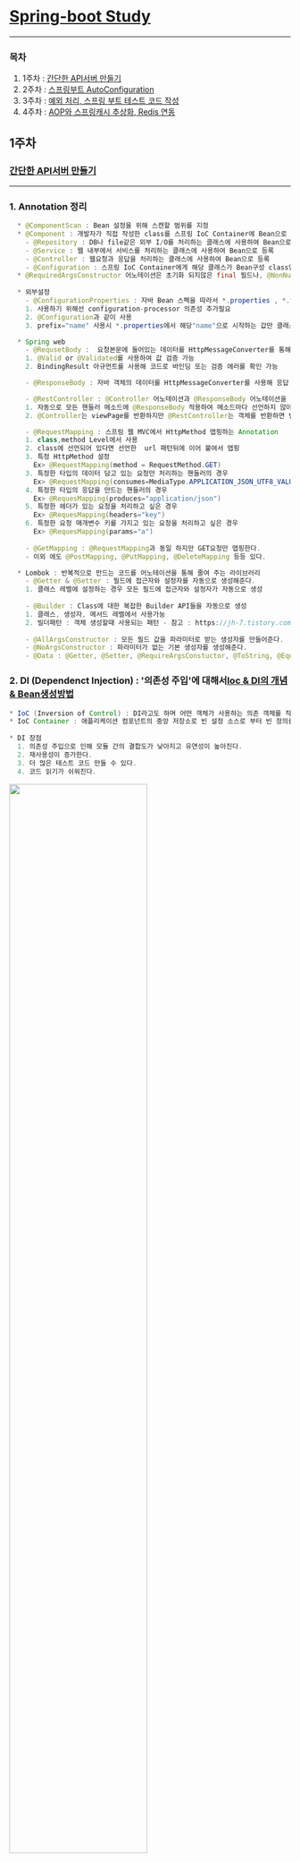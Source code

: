  # [Spring-boot Study](https://github.com/sieunkr/spring-study-group)
---

### 목차
1. 1주차 : [간단한 API서버 만들기](https://github.com/hwangyoungjin/SpringGroupStudy#1주차)
2. 2주차 : [스프링부트 AutoConfiguration](https://github.com/hwangyoungjin/SpringGroupStudy#2주차)
3. 3주차 : [예외 처리, 스프링 부트 테스트 코드 작성](https://github.com/hwangyoungjin/SpringGroupStudy#3주차)
4. 4주차 : [AOP와 스프링캐시 추상화, Redis 연동](https://github.com/hwangyoungjin/SpringGroupStudy#4주차)

## 1주차
### [간단한 API서버 만들기](https://brunch.co.kr/@springboot/531)
---
### 1. Annotation 정리 
```java
  * @ComponentScan : Bean 설정을 위해 스캔할 범위를 지정
  * @Component : 개발자가 직접 작성한 class를 스프링 IoC Container에 Bean으로 등록하기 위한 어노테이션 
    - @Repository : DB나 file같은 외부 I/O를 처리하는 클래스에 사용하여 Bean으로 등록
    - @Service : 웹 내부에서 서비스를 처리하는 클래스에 사용하여 Bean으로 등록
    - @Controller : 웹요청과 응답을 처리하는 클래스에 사용하여 Bean으로 등록
    - @Configuration : 스프링 IoC Container에게 해당 클래스가 Bean구성 class임을 알려주는 어노테이션
  * @RequiredArgsConstructor 어노테이션은 초기화 되지않은 final 필드나, @NonNull 이 붙은 필드에 대해 생성자를 생성해 줍니다. 주로 의존성 주입(Dependency Injection) 편의성을 위해서 사용되곤 합니다.
  
  * 외부설정
    - @ConfigurationProperties : 자바 Bean 스펙을 따라서 *.properties , *.yml 파일에 있는 값을 해당 어노테이션 붙은 클래스에 Getter, Setter를 이용하여 필드값의 바인딩 해준다.
	1. 사용하기 위해선 configuration-processor 의존성 추가필요
	2. @Configuration과 같이 사용
	3. prefix="name" 사용시 *.properties에서 해당"name"으로 시작하는 값만 클래스 field에 바인딩 된다.

  * Spring web
    - @RequsetBody :  요청본문에 들어있는 데이터를 HttpMessageConverter를 통해 자바 객체로 받아올 때 사용
	1. @Valid or @Validated를 사용하여 값 검증 가능
	2. BindingResult 아규먼트를 사용해 코드로 바인딩 또는 검증 에러를 확인 가능

    - @ResponseBody : 자바 객체의 데이터를 HttpMessageConverter를 사용해 응답 본문 메시지로 변환하여 보낼 때 사용

    - @RestController : @Controller 어노테이션과 @ResponseBody 어노테이션을 합쳐놓은 어노테이션 
	1. 자동으로 모든 핸들러 메소드에 @ResponseBody 적용하여 메소드마다 선언하지 않아도 된다.
	2. @Controller는 viewPage를 반환하지만 @RestController는 객체를 반환하면 변환되어 바로 응답으로

    - @RequestMapping : 스프링 웹 MVC에서 HttpMethod 맵핑하는 Annotation
	1. class,method Level에서 사용
	2. class에 선언되어 있다면 선언한  url 패턴뒤에 이어 붙여서 맵핑
	3. 특정 HttpMethod 설정
	  Ex> @RequestMapping(method = RequestMethod.GET)
	3. 특정한 타입의 데이터 담고 있는 요청만 처리하는 핸들러의 경우
	  Ex> @RequestMapping(consumes=MediaType.APPLICATION_JSON_UTF8_VALUE)
	4. 특정한 타입의 응답을 만드는 핸들러의 경우
	  Ex> @RequesMapping(produces="application/json")
	5. 특정한 헤더가 있는 요청을 처리하고 싶은 경우
	  Ex> @RequesMapping(headers="key")
	6. 특정한 요청 매개변수 키를 가지고 있는 요청을 처리하고 싶은 경우
	  Ex> @RequesMapping(params="a")
	 
    - @GetMapping : @RequestMapping과 동일 하지만 GET요청만 맵핑한다.
	- 이외 에도 @PostMapping, @PutMapping, @DeleteMapping 등등 있다.

  * Lombok : 반복적으로 만드는 코드를 어노테이션을 통해 줄여 주는 라이브러리
    - @Getter & @Setter : 필드에 접근자와 설정자를 자동으로 생성해준다.
	1. 클래스 레벨에 설정하는 경우 모든 필드에 접근자와 설정자가 자동으로 생성
 
    - @Builder : Class에 대한 복잡한 Builder API들을 자동으로 생성
	1. 클래스, 생성자, 메서드 레벨에서 사용가능
	2. 빌더패턴 : 객체 생성할때 사용되는 패턴 - 참고 : https://jh-7.tistory.com/3
 
    - @AllArgsConstructor : 모든 필드 값을 파라미터로 받는 생성자를 만들어준다.
    - @NoArgsConstructor : 파라미터가 없는 기본 생성자를 생성해준다.
    - @Data : @Getter, @Setter, @RequireArgsConstuctor, @ToString, @EqualsAndHashCode를 한꺼번에 설정해준다.
```
### 2. DI (Dependenct Injection) : '의존성 주입'에 대해서[Ioc & DI의 개념 & Bean생성방법](https://brunch.co.kr/@springboot/532)
```java 
* IoC (Inversion of Control) : DI라고도 하며 어떤 객체가 사용하는 의존 객체를 직접 만들어 사용하는게 아니라 주입 받아 사용하는 방법을 말한다.
* IoC Container : 애플리케이션 컴포넌트의 중앙 저장소로 빈 설정 소스로 부터 빈 정의를 읽어들이고, 빈을 구성하고 제공한다.
	
* DI 장점
  1. 의존성 주입으로 인해 모듈 간의 결합도가 낮아지고 유연성이 높아진다.
  2. 재사용성이 증가한다.
  3. 더 많은 테스트 코드 만들 수 있다.
  4. 코드 읽기가 쉬워진다.
```
<img src="https://user-images.githubusercontent.com/60174144/104797462-8ab10280-5801-11eb-90a0-8ff3a5988eec.png" width="70%" height="70%">

```java
* 질문사항
1. ResponseMovie없이 Movie객체로 응답 받을 수 는 없는건지?
2. 아래 Logic이 맞는지
```
```java
* 환경
- 2.3.7 RELEASE
- Lombok의존성 추가 
- gradle
```

1. ### **[네이버 오픈 API 활용하기](https://developers.naver.com/docs/common/openapiguide/apilist.md#%EA%B2%80%EC%83%89)**
	- 사용 api : **검색**
	- #### **API 서버의 시스템 구성도**
	- <img src="https://user-images.githubusercontent.com/60174144/104416698-927d6680-55b7-11eb-870b-7d8be4e94696.png" width="70%" height="70%">


2. ### **API 서버 구축하기**
	```java
	[ directory 구조 ]
	* config
	  - HttpClientConfig
	  - NaverProperies
	* model
	  - Movie
	  - MovieGroup
	  - ReponseMovie
	     - Item
	* Service
	  - MovieService
	* repository
	  - MovieRepository
	* repositoryImpl
	  - MovieRepositoryImpl
	* controller
	  - SearchController
	``` 

	1. #### **restTemplate 사용**
		```java
		* 다른 서버의 API endpoint를 호출할 때 RestTemplate을 많이 쓴다.
		```
		- RestClicent 사용하기 위해 의존성 추가
		```java
		implementation 'org.apache.httpcomponents:httpclient:4.5'
		```
		- RestTemplate @Bean 설정
		```java
		@Configuration
		public class HttpClientConfig {
		    @Bean
		    public RestTemplate restTemplate(){
		        HttpComponentsClientHttpRequestFactory factory = new HttpComponentsClientHttpRequestFactory();
		        HttpClient httpClient = HttpClientBuilder.create()
		                .setMaxConnTotal(50)
		                .setMaxConnPerRoute(10)
		                .build();
		
		        factory.setHttpClient(httpClient);
		        factory.setConnectTimeout(3000);
		        factory.setReadTimeout(5000);
		        return new RestTemplate(factory);
		    }
		}
		```

	2. #### **Active Profiles**
		- Naver OpenAPI를 호출하기 위해 필요한 정보
		- resource 안 application-sercre.properties에 추가 (**git.ignore**)
		- 기존에 있던 application.properties에 추가[참고](http://honeymon.io/tech/2021/01/16/spring-boot-config-data-migration.html)
		```properties
		#profile
		spring.profiles.include=secret
		```
	3. #### **Config 설정**
		- naver api를 사용하기 위하여 prefix를 naver.openapi로 설정
		```java
		@Getter
		@Setter
		@Configuration
		@ConfigurationProperties(prefix = "naver.openapi") 
		//*.properties에서 앞에 naver.openapi로 시작하는 값만 가져와서 바인딩
		public class NaverProperties {
		    private String movieUrl; //application.properties에 있는 value에 해당
		    private String clientId; //application-secret.properties에 있는 value에 해당
		    private String clientSecret; //application-secret.properties에 있는 value에 해당
		}
		```

	4. #### **영화 검색 서비스 구현하기**
		- 네이버 오픈 api의 결과를 받아 바인딩할 객체 정의
		```java
		@Getter
		@Setter
		@AllArgsConstructor
		@NoArgsConstructor
		public class ResponseMovie {
		    private List<Item> items;
		
		    @Getter
		    @Setter
		    @AllArgsConstructor
		    @NoArgsConstructor			
		    public static class Item{
		        private String title;
		        private String link;
		        private String actor;
		        private String director;
		        private float userRating;
		        //TODO: 필드추가
		    }
		}

		*Lombok Annotation 인텔리제이에서 자동추가 안되는 문제
		-> 직접 import lombok.Annotation; 해줌으로써 해결
		```

		- 직접 사용할 Movie 객체 정의
		```java
		@Builder
		@Getter
		public class Movie implements Serializable {
		    private String title;
		    private String link;
		    private float userRating;
		}
		```

		- MovieRepository 인터페이스 정의
		```java
		@Repository
		public interface MovieRepository {
		    List<Movie> findByQuery(String query);
		}
		```

		- MovieRepository 구현 : MovieRepositoryImpl
		```java

		* never open api를 통해 데이터 가져오는 부분 
		* restTamplate의 경우 map 또는 사용자가 정의한 class 등 다양한 형태로 데이터를 바로 파싱해서 받는다
		* RestTemplate Method :  exchange 
		  - HttpMethod : Any
		  - 설명 : 헤더세팅해서 HttpMethod 요청 보내고 HttpMessageConverter를 통해         
		          인자로 넘긴 Object타입으로 json 데이터 변환해서 ResponseEntitiy로 받는다.
		  - Parameter
		     1. url
		     2. HttpMethod
		     3. HttpEntity (requestEntity)
		     4. Object (Class responseType)

		@Component
		public class MovieRepositoryImpl implements MovieRepository {
		    @Autowired
		    private RestTemplate restTemplate;
		    @Autowired
		    private NaverProperties naverProperties;
		    @Override
		    public List<Movie> findByQuery(String query) {
		        HttpHeaders httpHeaders = new HttpHeaders();
		        httpHeaders.add("X-Naver-Client-Id",naverProperties.getClientId());
		        httpHeaders.add("X-Naver-Client-Secret",naverProperties.getClientSecret());
		
		        String url = naverProperties.getMovieUrl()+"?query=" + query;
		        
		        return restTemplate.exchange(url, HttpMethod.GET, new HttpEntity<>(httpHeaders), ResponseMovie.class)
		                .getBody() // 응답 본문
		                .getItems()
		                .stream()
		                .map(m->Movie.builder() // Movie객체에 담는다.
		                    .title(m.getTitle())
		                    .link(m.getLink())
		                    .userRating(m.getUserRating())
		                    .build())
		                .collect(Collectors.toList());
		    }
		}
		```		

		- MovieService에서 Repository 통해 가져온 데이터 응용
		```java
		@Service
		public class MovieService {
		
		    @Autowired
		    MovieRepository movieRepository;
		
		    public List<Movie> search(final String query){
		        return movieRepository.findByQuery(query);
		    }
		}
		```

		- SearchController 정의
		```java
		@RestController
		@RequestMapping("/api/v1/search")
		public class SearchController {
		    @Autowired
		    private MovieService movieService;
		
		    @GetMapping("/movies")
		    public List<Movie> getMoviesByQuery (@RequestParam(name = "q") String query){
		         return movieService.search(query);
		    }
		}
		```

		- WebBrower에서 JSON 데이터형식 응답 확인
		- <img src="https://user-images.githubusercontent.com/60174144/104403195-5805d080-559b-11eb-8362-0a34f8b7e4b1.png" width="70%" height="70%">

		- 평점순으로 정렬하기 위해 [NAVER 스펙 확인](https://developers.naver.com/docs/search/movie/)
			- 평점 순 정렬기능 제공X

	5. #### **영화 검색 서비스 평점 순 정렬 기능 추가**
		- MovieGroup model 추가 해서 정렬기능 만들기
		```java
		public class MovieGroup {
		    private final List<Movie> list;
		    public MovieGroup(final List<Movie> list){
		        this.list=list;
		    }
		
		    public List<Movie> getList() {
		        return list;
		    }
		
		    public List<Movie> getListOrderRating(){
		        return list.stream().filter(b->!((Float)b.getUserRating()).equals(0.0f))
		                .sorted((a,b)->b.getUserRating() > a.getUserRating() ? 1:-1)
		                .collect(Collectors.toList());
		    }
		}
		```
		- MovieService 수정
		```java
		public List<Movie> search(final String query){
		  MovieGroup movieGroup = new MovieGroup(movieRepository.findByQuery(query));
		  return movieGroup.getListOrderRating();
		}
		```
		- <img src="https://user-images.githubusercontent.com/60174144/104404088-386fa780-559d-11eb-9ba3-220deb1ce049.png" width="70%" height="70%">
	
	6. #### **영화 데이터 전부 가져올 수 있도록 필드 추가**
		- Movie, ResponseMovie의 item의 필드 추가
		```java
		@Builder
		@Getter
		public class Movie implements Serializable {
		    private String title;
		    private String link;
		    private float userRating;
		    private String image;
		    private String pubDate;
		    private String actor;
		    private String director;
		    //titile, link, userRating, image, pubDate, actor, director
		}
		****************
		public class ResponseMovie {
		    private List<Item> items;

		    @Getter
		    @Setter
		    @AllArgsConstructor
		    @NoArgsConstructor
		    public static class Item{
		        //titile, link, userRating, image, pubDate, actor, director
		        private String title;
		        private String link;
		        private float userRating;
		        private String image;
		        private String pubDate;
		        private String actor;
		        private String director;
		        //TODO: 필드추가
		    }
		}
		```
		- <img src="https://user-images.githubusercontent.com/60174144/104413722-2fd59c00-55b2-11eb-9144-857fec57f751.png" width="70%" height="70%">

## 2주차
### [스프링부트 AutoConfiguration](https://brunch.co.kr/@springboot/533)
---
1. ### 스프링 AutoConfiguration                                  
	1. #### 스프링부트 @SpringBootApplication
	```java
	@SpringBootApplication에는 3가지 Annotation이 포함되어 있다.
	  - @EnableAutoConfiguration : 스프링부트의 AutoConfiguration을 사용하겠다는 어노테이션
	  - @SpringBootConfiguration : 스프링부트에서 @Configuration을 대체하는 스프링부트 필수 어노테이션
	  - @ComponentScan : 해당 어노테이션 이하 파일에서 등록할 Bean 스캔

	* 참고 Annotation
	1. @Conditional : 스프링IoC컨테이너에 조건부로 Bean등록하는 역할 가능하다.
	  - @ConditionOnClass(*.class) : classpath에 해당(*)클래스가 존재하면 Bean등록 (즉, 의존성으로 들어와 있다면 해당 로직 수행된다.)
	  - @ConditionOnMissingClass(*.class) : 해당(*)클래스가 없다면 Bean등록
	  - @ConditionOnBean(*.class) : 해당 Bean(*)이 존재하면 Bean으로 등록
	  - @ConditionOnMissingBean(*.class) : 해당(*)Bean이 없다면 Bean등록
	```
	2. #### @EnableAutoConfiguration의 역할
	```java
	스프링부트에서 Bean을 읽을 때 2단계로 읽혀진다
	1단계. @ComponentScan ()
	2단계. @EnableAutoConfiguration
	
	* @EableAutoConfiguration은
	External Library인 org.springframework.boot.autoconfigure.EnableAutoConfiguration 의
	spring.factoriese에 있는 항목(class)들을 Scan 후 Bean으로 등록하여 자동설정
	```
	3. #### 자동설정을 application.properties를 통해 커스터마이징하기
	```java
	1. @EableAutoConfiguration이 등록한 자동설정의 Bean을 사용할때
	2. 대부분의 Bean Class는 등록된 properties(class)를 읽어온다 
	3. properties(class)에는 @ConfigurationProperties를 사용하여 prefix가 정해져있다.
	4. 따라서 application.properties를 활용하여 코드에 큰 수정없이 prefix값으로 커스터마이징 가능  
	```
2. ### 과제
	1. #### 임베디드 톰캣의 쓰레드 풀 사이즈 변경
		```java
		server.tomcat.threads.max=200 // application.properties에서 변경
		```
	2. #### naver open API를 통해 쇼핑 검색서비스 추가하기
		- [Naver 쇼핑 API 정보](https://developers.naver.com/docs/search/shopping/)
		- PostMan으로 헤더에 인증값 넣고 naver open api 요청보내서 응답 결과 확인해보기
		- <img src="https://user-images.githubusercontent.com/60174144/105951107-e3f71c80-60b2-11eb-9018-0be15eff6527.png" width="50%" height="50%">
		
		1. ##### application.properties에 json형식의 요청 url 추가
		```java
		naver.openapi.shopUrl=https://openapi.naver.com/v1/search/shop.json
		```

		2. ##### NaverProperties에 shopUrl 추가
		```java
		Getter
		@Setter
		@Configuration
		@ConfigurationProperties(prefix = "naver.openapi")
		public class NaverProperties {
		    private String movieUrl;
		    private String shopUrl;
		    private String clientId;
		    private String clientSecret;
		}
		```

		3. ##### 네이버 오픈 api의 Shop 결과를 받아 바인딩할 ResponseShop 객체 정의
		```java
		@Getter
		@Setter
		@AllArgsConstructor
		@NoArgsConstructor
		public class ResponseShop {
		    private List<Item> items;
		
		    @Getter
		    @Setter
		    @AllArgsConstructor
		    @NoArgsConstructor
		    public static class Item{
		        private String title;
		        private String link;
		        private String image;
		        private Long iprice; //최저가
		        private Long hprice; //최고가
		        private Long productId; //상품 id
		    }
		}
		```

		4. ##### 서버에서 활용할 Shop model 만들기
		```java
		@Builder
		@Getter
		@Setter
		public class Shop {
		    private String title;
		    private String link;
		    private String image;
		    private Long iprice; //최저가
		    private Long hprice; //최고가
		    private Long productId; //상품 id
		}
		``` 

		5. ##### ShopRepository 추가
		```java
		@Repository
		public interface ShopRepository {
		    List<Shop> findByQuery(String query);
		}
		```
		
		6. ##### ShopRepository 구현 : ShopRepositoryImpl
		```java
		@Component
		public class ShopRepositoryImpl implements ShopRepository {
		
		    @Autowired
		    RestTemplate restTemplate;
		
		    @Autowired
		    NaverProperties naverProperties;
		
		    @Override
		    public List<Shop> findByQuery(String query) {
		        HttpHeaders httpHeaders = new HttpHeaders();
		        httpHeaders.add("X-Naver-Client-Id",naverProperties.getClientId());
		        httpHeaders.add("X-Naver-Client-Secret",naverProperties.getClientSecret());
		
		        String url = naverProperties.getShopUrl()+"?query="+query;
		        return restTemplate.exchange(url, HttpMethod.GET,new HttpEntity<>(httpHeaders), ResponseShop.class)
		                .getBody() //ResponseShop 객체로 요청 결과 (응답) 바인딩됨
		                .getItems()//ResponseShop의 item
		                .stream()
		                .map(m->Shop.builder() //item의 데이터를 Shop 객체로 바인딩하기
		                .title(m.getTitle())
		                .link(m.getLink())
		                .image(m.getImage())
		                .iprice(m.getIprice())
		                .hprice(m.getHprice())
		                .productId(m.getProductId())
		                .build())
		                .collect(Collectors.toList()); //List<Shop> 으로 return
		    }
		}
		```

		7. ##### Repository를 통해 가져온 데이터 활용할 ShopService 구현
		```java
		@Service
		public class ShopService {
		    @Autowired
		    ShopRepository shopRepository;
		    public List<Shop> search(final String query){
		        return shopRepository.findByQuery(query);
		    }
		}
		```
		8. ##### 기존 SearchController에 응답 받을 shop url 추가
		```java
		@GetMapping("/shops")
		public List<Shop> getShopsByQuery(@RequestParam(name = "s") String query){
		    return shopService.search(query);
		}
		```
		
		9. ##### **http://localhost:8080/api/v1/search/shops?s=바지**로 결과 확인
		- <img src="https://user-images.githubusercontent.com/60174144/105951229-0c7f1680-60b3-11eb-88c4-2b2e2e6a7a50.png" width="50%" height="50%">

		10. ##### 최저가로 정렬되어 출력되로록 코드 수정
			```java
			- 최저가 출력 변수 lprice인데 iprice으로 실행되어 null 값 나오고 이었음
			- 해결
			```
			1. Shop model 코드 추가
			```java
			@Builder
			@Getter
			@Setter
			public class Shop implements Comparable<Shop> {
			    private String title;
			    private String link;
			    private String image;
			    private Long lprice; //최저가
			    private Long hprice; //최고가
			    private Long productId; //상품 id
    
			    //기준정렬 만들기 - 최저가 오름차순
			    @Override
			    public int compareTo(Shop o) {
			        return this.lprice > o.lprice ? 1 : -1;
			    }
			```
			2. ShopService 코드 추가
			```java
			    //이름정렬
			    public List<Shop> getOrderName(String query){
			        List<Shop> shops = shopRepository.findByQuery(query);
			        return shops.stream().filter(a->!a.getLprice().equals(0)).sorted().collect(Collectors.toList());
			    }
			```
			3. SearchController 코드 수정
			```java
			    @GetMapping("/shops")
			    public List<Shop> getShopsByQuery(@RequestParam(name = "s") String query){
			        //return shopService.search(query);
			        //이름정렬
			        return shopService.getOrderName(query);
			    }
			```
			4. 결과
			- <img src="https://user-images.githubusercontent.com/60174144/106151206-74bb1e80-61bf-11eb-86a8-50bfea8e3ebd.png" width="50%" height="50%">

3. ### 2주차 PR요청 완료

## 3주차
### [예외 처리, 스프링 부트 테스트 코드 작성하기](https://brunch.co.kr/@springboot/538)
---
1. ### 스프링 테스트 [단위 테스트 vs 통합 테스트]
	0. ### 순서
		- 시작은 test 의존성추가
		```java
		spring-boot-starter-test
		scope는 test
		```
		- Test 코드 순서
		```java
		1. given : 테스트 준비 : 어떤 상황을 준다
		2. when : 테스트 시작 : 어떤 일을 발생시킨다
		3, then : 테스트 단언 : 결과가 맞는지 check (assert 이용)
		```
	1. #### 단위테스트 [아직 완벽히 이해x]
		1. ##### 단위테스트의 5가지 원칙
		```java
		F - Fast ( 테스트 코드를 실행하는 일은 오래 걸리면 안된다.)
		I - Indenpendent ( 독립적으로 실행이 되어야 한다)
		R - Repeatable ( 반복 가능해야 한다)
		S - Self Validating ( 메뉴얼 없이 테스트 코드만 실행해도 성공, 실패 여부를 알 수 있어야 한다.)
		T - Timely ( 바로 사용 가능해야 한다. )
		```
	2. #### 통합테스트
		1. @SpringBootTest
		```java
		- 해당 어노테이션에 의해 ComponentScan이 동작하여 모든 어플리케이션의 Bean을 등록
		- 애플리케이션 실행하는 것과 같게 동작
		```
		2. @SpringBootTest(MovieService.class)
		```java
		- MovieService만 필요한 테스트 이므로 해당 클래스와 관련된 Bean만 스프링 컨테이너에 등록된다.
		- 불필요한 bean등록을 피해 테스트 속도를 높힌다.
		```
		3. @MockBean
		```java
		- 임시객체인 Mock객체를 편하게 사용할 수 있도록 제공
		- ApplicationContext 에 들어있는 Bean을 해당 Mock 객체로 교체한다.
		- 모든 @Test마다 자동으로 리셋된다
		```
		4. **Mockito, BDDMockito 공부 필요**
		5. Test Code
		```java
		@SpringBootTest(classes = MovieService.class)
		class MovieServiceTest {

		    @Autowired
		    private MovieService movieService;

		    @MockBean
		    private MovieRepository movieRepository;

		    @DisplayName("평점 순으로 정렬되는지 검사")
		    @Test
		    void shouldSortedInOrderOfGrade(){
		        //given
		        String query = "테스트";
		        String expectedTopRankingMovieTitle = "평점1위";
		        given(movieRepository.findByQuery(anyString())).willReturn(this.getStubMovies());
		
		        //when
		        List<Movie> movies = movieService.search(query);
		
		        //then
		        Assertions.assertEquals(movies.stream().findFirst().get().getTitle(),expectedTopRankingMovieTitle);
		    }
		
		    List<Movie> getStubMovies(){
		        return Arrays.asList(
		                Movie.builder().title("평점0").link("http://test").userRating(0.0f).build(),
		                Movie.builder().title("평점2위").link("http://test").userRating(9.3f).build(),
		                Movie.builder().title("평점3위").link("http://test").userRating(8.7f).build(),
		                Movie.builder().title("평점1위").link("http://test").userRating(9.7f).build()
		                );
		    }
		}
		```
	
2. ### 과제
	1. #### 영화 검색 서비스 캐싱 역할 만들기
		```java
		1. 사용자에 의한 키워드 검색 시 네이버 Open API 영화 검색 결과를 애플리케이션 내부에 정의한 자료구조로 저장해 놓기
		  - Map을 사용해서 key에는 검색어, Value에는 검색 결과를 저장
		2. 사용자에 의한 키워드 검색 시 특정 키워드에 해당하는 데이터가 자료구조에 이미 저장되어 있다면, 네이버 오픈 API를 호출하지 않고,
		저장된(캐싱된) 데이터를 사용하도록 없으면 네이버 Open API 호출
		3. 관리자에 의한 캐시 데이터를 강제로 업데이트(갱신)하는 RestController API 만들기
		  - RestAPI의 갱신해주는 API를 호출하면, 네이버 오픈 API를 호출 후 캐시에 저장
		```

		1. ##### MovieService 코드 수정
		```java
		@Service
		public class MovieService {

		    //캐싱용으로 사용 할 자료구조
		    static HashMap<String, List<Movie>> hm = new HashMap<>();
		
		    @Autowired
		    MovieRepository movieRepository;
		
		    public MovieService(MovieRepository movieRepository){
		        this.movieRepository = movieRepository;
		    }

		    public List<Movie> search(final String query){
		        List<Movie> movies = null;
		        if(hm.containsKey(query)){ // 자료구조에 있는지 검색
		            //있다면 받아오기
		            movies = hm.get(query);
		            //System.out.println(query+"결과 캐시에서 가져옴");
		        }
		        else{ //없으면 네이버 Open API 호출
		            MovieGroup movieGroup = new MovieGroup(movieRepository.findByQuery(query));
		            movies = movieGroup.getListOrderRating();
		            hm.put(query,movies);
		            //System.out.println(query+"결과 네이버 OpenAPI 에서 가져옴");
		        }
		        return movies;
		    }
		```
		2. ##### 관리자 요청받을 컨트롤러 생성
		| Methods | Urls | Actions |
		|---|:---:|:---:|
		| GET | /cache/movies/{query} | query에 해당하는 영화 캐시 데이터 Update 후 데이터 반환 |
		```java		
		@RestController
		@RequestMapping("/cache")
		public class CacheAPIController {
		
		    @Autowired
		    MovieService movieService;

		    //url 패턴으로 받기		
		    @GetMapping("/movies/{query}")
		    public List<Movie> movieDataUpdate(@PathVariable String query){
		        return movieService.cacheUpdate(query);
		    }
		}
		```
		3. ##### MovieService에 관리자 Update 내용 추가
		```java
		    //관리자 강제 Update용
		    public List<Movie> cacheUpdate(final String query) {
		        MovieGroup movieGroup = new MovieGroup(movieRepository.findByQuery(query));
		        List<Movie> movies = movieGroup.getListOrderRating();
		        hm.put(query, movies);
		        //System.out.println(query+" 결과 Update");
		        return movies;
		    }
		```
		
## 4주차
### AOP와 스프링캐시 추상화, Redis 연동 
---
1. ### [AOP](https://brunch.co.kr/@springboot/542)
	```java
	* AOP(Aspect-Oriented Programming)란
	 - OOP를 보완하는 수단으로, 흩어진 Aspect를 모듈화 할 수 있는 프로그래밍 기법
	 - 공통된 기능을 재사용하는 기법이다.
	 - 스프링프레임워크의 (@RestController 등등의) 어노테이션 자체가 AOP 프레임워크이다.
	
	* AOP의 장점
	 1. 어플리케이션 전체에 흩어진 공통기능 (Crosscutting Concerns)이 하나의 장소에서 관리 된다는 점
	 2. 다른 서비스 모듈들이 본인의 목적에만 충실하고  그 외 사항들은 신경쓰지 않아도 된다는 점 

	* AOP 주요개념 용어 (Spring에서만 사용되는것이 아닌 AOP 프레임워크 전체에서 사용되는 공용어)
	 1. 타겟(Target)
	    - 부가기능을 부여할 대상

	 2. Aspect
	    - 포인트컷과 어드바이스의 결합이다
	    - 객체지향 모듈이 Object라 불리는 것과 같이 부가기능 모듈을 Aspect라고 부른다
  
	 3. 어드바이스(Advice)
	    - 실질적으로 부가기능을 담은 구현체
	    - 횡단 관심에 해당하는 공통 기능의 코드, 독립된 클래스의 메소드로 작성한다
	    - 타겟 object에 종속되지 않아 순수하게 부가 기능에만 집중
	    - Aspect가 무엇을, 언제 할지를 정의
	    - 어드바이스 정의는 동작시점을 기준으로 5가지 있다.
	        1) 메소드 실행 전 @Before 
	        2) 메소드 실행 후 @After
	        3) 메소드 정상적으로 실행 된 후 @AfterReturning
	        4) 메소드 예외가 발생한 경우 @AfterThrowing 
	        5) 메소드 호출 이전, 이후, 예외발생등 모든 시점에서 동작 @Around

	4. PointCut
	   - 부가기능이 적용될 대상(메소드)를 선정하는 방법
	   - Advice를 적용할 JoinPoint를 선별하는 기능을 정의한 모듈을 말한다
	   - PointCut 정의는 @Around안에서 정의하며
	     표현식으로는 execution, @annotation, bean 3가지가 있다.
	   - ||, &&, ! 을 사용하여 포인트컷 조합 가능하다.

	5. JoinPoint
	  - 클라이언트가 호출하는 모든 비즈니스 메소드, 조인포인트 중에서 포인트컷되기 때문에 
	    포인트컷의 후보로 생각할 수 있다.
	  - 다른 AOP 프레임워크와 달리 spring에서는 메소드 조인포인트만 제공

	6. Proxy
	  - Target을 감싸서 Target의 요청을 대신 받아주는 Wrapping Object
	  - 클라이언트에서 타겟을 호출하게 되면 타겟이 아닌 타겟을 감싸고 있는 프록시가 호출되어, 
	    타겟 메소드 실행전에 선처리, 타겟 메소드 실행 후, 후처리를 실행시키도록 구성
	
	* 스프링 AOP
	 - 프록시 기반의 AOP 구현체
	 - 스프링 빈에만 AOP 적용가능
	 - 스프링 IoC와 연동하여 엔터프라이즈 애플리케이션에서 가장 흔한 문제에 대한 해결책을 제공하는것이 목적
	 
	* 애노테이션으로 포인트컷 정의해서 AOP 사용하기
	 step 0. AOP의존성 추가
	 step 1. 애노테이션 A 정의 (@Target, @Retention 사용)
	 step 2. Aspect class (@Component, @Aspect 붙여서 정의) 만들고 메서드에 @Around(@annotation으로 포인트컷정의)를 통해 어드바이스 정의
	 step 3. 함수에 해당 A 어노테이션 사용
	 
	```
	
	1. #### 메서드의 수행시간을 계산하는 간단한 AOP 구현하기
		0. ##### 의존성 추가
		```java
		org.springframwork.boot:spring-boot-starter-aop
		```
		1. ##### Step1 애노테이션 정의
		```java
		@Retention(RetentionPolicy.RUNTIME)
		@Target(ElementType.METHOD)
		public @interface PerformanceTimeRecord {
		}
		```
		2. ##### Step2 Aspect class 정의
		```java
		@Slf4j
		@Aspect
		@Component
		public class RecodeAspectProvider {
		
		    //PointCut = @Around에 정의한 애노테이션을 사용한 메소드에만 해당 코드가
		    // 메소드 수행 전처리 후처리 사용된다
		    @Around("@annotation(com.example.demo.provider.timePerformanceTimeRecord)")
		    public Object logExcutionTime(ProceedingJoinPoint joinPoint) throws Throwable {
		        System.out.println("time 체크 시작");
		        long start = System.currentTimeMillis();

		        //가장 중요한 구문으로 실제 애노테이션이 붙은 메소드의 내용이 실행된다.
		        Object proceed = joinPoint.proceed();

		        long executionTime = System.currentTimeMillis() - start;
		        System.out.println("결과 시간 = " + executionTime);

		        //@Slf4j로 log 사용
		        log.info(joinPoint.getSignature()+ "executed in "+ executionTime + "ms");

		        //반드시 proceed의 결과를 return 해주어야 한다.
		        return proceed;
		    }
		}
		```
		3. ##### Step3 Service단 함수에 정의한 애노테이션 사용
		```java
		@Service
		public class MovieService {

		    @PerformanceTimeRecord
		    public void aopTest(){
		        System.out.println("AOP Test");
		    }
		}
		```
		4. ##### 결과
		- <img src="https://user-images.githubusercontent.com/60174144/106862344-564aab00-670a-11eb-9e47-af0c967ca8ca.png" width="50%" height="50%">


2. ### AOP를 이용한 영화, 쇼핑 검색 데이터 캐싱 직접 구현하기
	1. #### Concern	
		- <img src="https://user-images.githubusercontent.com/60174144/107015991-bdd32a00-67e0-11eb-8d5b-1105e5a08757.png" width="50%" height="50%">

	2. #### ConcurrentMap을 사용하여 메모리기반 저장소 cache와 CacheManager 구현하기(커스텀)
		- <img src="https://user-images.githubusercontent.com/60174144/107031618-d0a42980-67f5-11eb-8ca1-0efdd6dd4c68.png" width="50%" height="50%">		
	
	3. #### Aspect에서 CustomCacheManager 사용하여 구현
		1. 애노테이션 정의
		```java
		@Retention(RetentionPolicy.RUNTIME)
		@Target(ElementType.METHOD)
		public @interface LookAsideCaching {
		     String value(); //cacheName
		     String key() default "NONE"; //cacheKey
		}
		```		
		2. [Aspect 정의 - 코드참조](https://github.com/hwangyoungjin/SpringGroupStudy/blob/main/src/main/java/com/example/demo/provider/cache/CachingAspectProvider.java)
			- <img src="https://user-images.githubusercontent.com/60174144/107031800-22e54a80-67f6-11eb-9d4c-931255349f18.png" width="50%" height="50%">
			- [joinPoint 메소드 사용참조](https://codedragon.tistory.com/9013)
		3. Service에 애노테이션 사용
		```java
		    //value는 cacheName 
		    @LookAsideCaching(value = "cache::search-movies",key = "query")
		    public List<Movie> search(final String query){
		        MovieGroup movieGroup = new MovieGroup(movieRepository.findByQuery(query));
		        return movieGroup.getListOrderRating();
		    }
		```
	4. #### PSA(Portable Service Abstraction)
		- <img src="https://user-images.githubusercontent.com/60174144/107018896-5b7c2880-67e4-11eb-9687-8f10fdfa4a62.png" width="50%" height="50%">
		

3. ### [스프링에서 제공하는 캐시 추상화](https://brunch.co.kr/@springboot/543)
	1. #### 스프링에서 제공하는 캐시 스프링부트에서 사용하기
		1. ##### Step1. spring-boot-starter-cache 의존성 추가
		```java
		org.springframwork.boot:spring-boot-starter-cache

		* 의존성 추가시
		 1. CacheManager를 빈으로 등록 ()
		 2. Redis, EhCache등 에서 지원하는 캐시 라이브러리를 사용하지 않는경우 
		    ConcurrentMapCacheManager를 제공하며 
		    저장소로는 메모리를 기반으로 하여 ConcurrentHashMap를 사용
		 3. ConcurrentMapCacheManager가 빈으로 등록된다. 
		* 의존성 추가 후 Redis 의존성 까지 있는경우
		 1. RedisCacheManager를 빈으로 등록
		
	
		```
		2. ##### Step2. 캐시 기능을 사용하고 싶은 프로젝트에 @EnableCaching 추가
		```java
		@SpringBootApplication
		@EnableCaching
		public class DemoApplication {
		    public static void main(String[] args) {
		        SpringApplication.run(DemoApplication.class, args);
		    }
		}
		```
		3. ##### Step3. @Cacheable, @CacheEvict
		```java
		* 캐시하고 싶은 메서드에 @Cacheable 
		* 캐시를 제거하고자하는 메서드에는 @CacheEvict를 쓴다. => 보통 remove나 delete 함수에 사용

		@Service
		public class MovieService {

		    @Autowired
		    MovieRepository movieRepository;

		    public MovieService(MovieRepository movieRepository){
		        this.movieRepository = movieRepository;
		    }

		    @Cacheable(value = "cache::movies::query") //cache::movies::query + 파라미터query값으로 key값 생성된다.
		    public List<Movie> search(final String query){
		        MovieGroup movieGroup = new MovieGroup(movieRepository.findByQuery(query));
		        return movieGroup.getListOrderRating();
		    }
		```

		
4. ### Redis 연동
	1. #### 의존성 추가하여 Redis 사용하기
	```java
	implementation 'org.springframework.boot:spring-boot-starter-data-redis'

	* 주로 캐시, 메시지브로커, 키-벨류 스토어등으로 사용

	* redis 사용의 장점
	 1) ConcurrentMapCacheManager의 단점인 휘발성 메모리를 해결
	 2) 서버간의 데이터 불일치 해결
	 3) 스케일업 환경으로 애플리케이션의 메모리가 부족해지는 현상 해결

	* Redis 연동시
	 1) 스프링 데이터 Redis에는 RedisCacheManager를 제공
	 2) RedisCacheManager는 RedisTemplate를 통해 Redis 서버를 가지고 동작

	* Redis 주요 커맨드
	 - keys * : 모든 key를 검색
	 - get "key값" : key값에 해당하는 value를 검색

	* 도커에서 Redis 실행시
	 - docker run -p 6379:6379 --name redis_boot -d redis
	 - docker exec -i -t redis_boot redid-cil

	* redis포트가 6379라면 스프링 부트에서 따로 포트 설정 할 필요X
	 - 포트번호가 6379가 아니고 3030이라면 application.properties 파일에 포트 설정
	    # Redis Setting
	    spring.cache.type=redis
	    spring.redis.host=localhost
	    spring.redis.port=3030
	```
	2. #### 프로젝트에 의존성만 추가하여 redis 적용
	- <img src="https://user-images.githubusercontent.com/60174144/107064711-32c55480-681f-11eb-8c04-2f00ac1a2096.png" width="50%" height="50%">
			